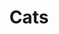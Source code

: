 ---
title: "Cats"
drama-url: "https://en.wikipedia.org/wiki/Cats_(musical)"
brief-introduction: "When Cats Are Maddened by the Midnight Dance."
img-name: "Cats the Musical at the New London Theatre in June 1999"
image-url: "https://upload.wikimedia.org/wikipedia/commons/thumb/b/b9/Cats_the_Musical_in_London_1999_%2814%29.jpg/1600px-Cats_the_Musical_in_London_1999_%2814%29.jpg"
img-creator: "Robert from Zoetermeer, Netherlands"
licence: "CC BY 2.0"

original-work-name: Old Possum's Book of Practical Cats
original-work-type: poetry collection
original-work-year: 1939
original-work-url: https://en.wikipedia.org/wiki/Old_Possum%27s_Book_of_Practical_Cats
writer: "T. S. Eliot"

category: "Opera and Musicals"
tags: "1980s, Children, Fantasy, Cat Lover, Family"

synopsis: "It tells the story of a female cat named Grizabella. She left the Jellicles cat to go outside and explore the life. Finally, she recalled the happy life in the family and wished to return to the family."
act-brief: |
  
  Act I - The midnight dance will make cats crazy
  After the overture, a group of cats called Jellicles gathered on the stage to describe themselves in turn, and points out that cats have three names: the name used daily in the family, a more elegant name and a secret name. When the leader Deuteronomy arrived, the cat family performed a play for him. In this way, the Jellicle Ball began as scheduled, and all the cats danced and celebrated.


  Act II - Why Will the Summer Day Delay – When Will Time Flow Away?
  The evil Macavity kidnapped the old Deuteronomy and dressed him as the old Deuteronomy. The cats all call him "Napoleon of Crime." After Macavity was exposed, he fought with Munkustrap and Alonz. The scene became very chaotic. Later, the magician Mr. Mistoffelees was asked him to use magic to retrieve the leader. The time has come for the old Deuteronomy to decide which Jellic cat will be reborn -- Grizabella was chosen as the cat who went to the Ninth Heaven and was reborn!
  The Jellik party is coming to an end, and old Deuteronomy tells the human bystander dressed as a cat. In terms of its unique qualities and differences, "cats are very similar to you".

  (wikipedia, 2021)

transition: |
  Cats is an extremely popular and successful mucisal which produced in 40 years ago. It was adapted by the playwright Lloyd Webber based on the poem written by T. S. Eliot for children. Webber paid full attention to the preference of children. Therefore, the musical "Cats" is more popular with children. It held the record as London's longest-running musical from 1989, and in 8 October 2006, it was even surpassed by Les Misérables (wikipedia, 2021)!
  In addition, a major feature of Cats is that each cat on the stage has its own name and character, which is not common in other musicals.
  Let's explore more about its premiere and melody...

performance-date: "11 May 1981"
performance-country: "the United Kingdom"
performance-city: "London"
performance-venue: "New London Theatre (renamed as Gillian Lynne Theatre)"
director: "Mackintosh and Andrew Lloyd Webber's Really Useful Group"
directer-img-url: "https://upload.wikimedia.org/wikipedia/commons/thumb/b/b5/AndrewLloydWebber3_%28cropped%29.png/906px-AndrewLloydWebber3_%28cropped%29.png"
directer-img-licence: "CC BY-SA 2.0"

scriptwriter: "Nunn (Direction), Lynne (Choreography and Associate Director), Napier (Set and Costume Design), David Hersey (Lighting Design), Abe Jacob (Sound Design), Harry Rabinowitz (Music Direction)"

references: |
  wikipedia.org. 2021. Cats (musical) - Wikipedia. [online] Available at: <https://en.wikipedia.org/wiki/Cats_(musical)> [Accessed 14 December 2021].
  
  wikipedia.org. 2021. Cats (musical) - Wikipedia. [online] Available at: <https://en.wikipedia.org/wiki/Cats_(musical)#London> [Accessed 14 December 2021]

music1: The Moments of Happiness
music1-url: https://www.youtube.com/watch?v=sTxiIpjFQFg

music2: Memory
music2-url: https://www.youtube.com/watch?v=8gd_ohoPzYc

music3: "Grizabella: The Glamour Cat"
music3-url: https://www.youtube.com/watch?v=xeh7yNLK4CM

layout: exhibit
---